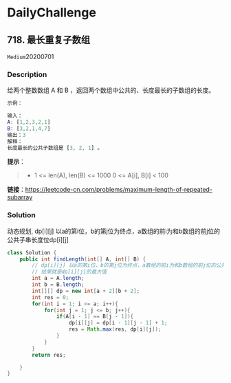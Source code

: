 # DailyChallenge

## 718. 最长重复子数组

`Medium`20200701

### Description

给两个整数数组 A 和 B ，返回两个数组中公共的、长度最长的子数组的长度。

```matlab
示例：

输入：
A: [1,2,3,2,1]
B: [3,2,1,4,7]
输出：3
解释：
长度最长的公共子数组是 [3, 2, 1] 。
```

**提示**：

> - 1 <= len(A), len(B) <= 1000
> 0 <= A[i], B[i] < 100

**链接**：<https://leetcode-cn.com/problems/maximum-length-of-repeated-subarray>

### Solution

动态规划, dp[i][j] 以a的第i位，b的第j位为终点，a数组的前i为和b数组的前j位的公共子串长度位dp[i][j]

```java
class Solution {
    public int findLength(int[] A, int[] B) {
        // dp[i][j] 以a的第i位，b的第j位为终点，a数组的前i为和b数组的前j位的公共子串长度位dp[i][j]
        // 结果就是dp[i][j]的最大值
        int a = A.length;
        int b = B.length;
        int[][] dp = new int[a + 2][b + 2];
        int res = 0;
        for(int i = 1; i <= a; i++){
            for(int j = 1; j <= b; j++){
                if(A[i - 1] == B[j - 1]){
                    dp[i][j] = dp[i - 1][j - 1] + 1;
                    res = Math.max(res, dp[i][j]);
                }
            }
        }
        return res;

    }
}
```
